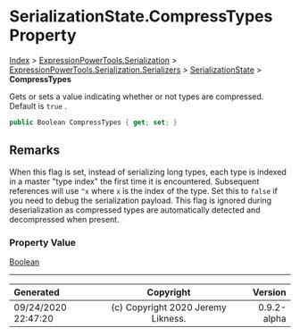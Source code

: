 ﻿# SerializationState.CompressTypes Property

[Index](../index.md) > [ExpressionPowerTools.Serialization](ExpressionPowerTools.Serialization.a.md) > [ExpressionPowerTools.Serialization.Serializers](ExpressionPowerTools.Serialization.Serializers.n.md) > [SerializationState](ExpressionPowerTools.Serialization.Serializers.SerializationState.cs.md) > **CompressTypes**

Gets or sets a value indicating whether or not types are compressed. Default is `true` .

```csharp
public Boolean CompressTypes { get; set; }
```

## Remarks

When this flag is set, instead of serializing long types, each type is indexed in a master
            "type index" the first time it is encountered. Subsequent references will use `^x` where `x` is the index of the type. Set this to `false` if you need to debug the
            serialization payload. This flag is ignored during deserialization as compressed types are
            automatically detected and decompressed when present.

### Property Value

 [Boolean](https://docs.microsoft.com/dotnet/api/system.boolean) 


---

| Generated | Copyright | Version |
| :-- | :-: | --: |
| 09/24/2020 22:47:20 | (c) Copyright 2020 Jeremy Likness. | 0.9.2-alpha |
